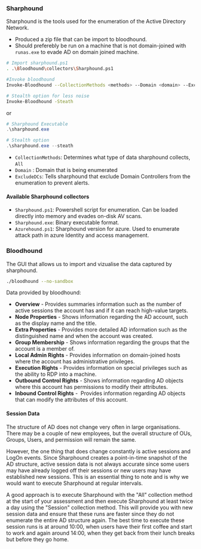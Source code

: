 ### Sharphound
Sharphound is the tools used for the enumeration of the Active Directory Network.
* Produced a zip file that can be import to bloodhound.
* Should preferebly be run on a machine that is not domain-joined with `runas.exe` to evade AD on domain joined machine. 
```bash
# Import sharphound.ps1
. .\Bloodhound\collectors\Sharphound.ps1

#Invoke bloodhound
Invoke-Bloodhound --CollectionMethods <methods> --Domain <domain> --ExcludeDCs

# Stealth option for less noise
Invoke-Bloodhound -Steath
```
or
```powershell
# Sharphound Executable
.\sharphound.exe

# Stealth option
.\sharphound.exe --steath
```

* `CollectionMethods`: Determines what type of data sharphound collects, `All`
* `Domain` : Domain that is being enumerated
* `ExcludeDCs`: Tells sharphound that exclude Domain Controllers from the enumeration to prevent alerts.
#### Available Sharphound collectors
* `Sharphound.ps1`: Powershell script for enumeration. Can be loaded directly into memory and evades on-disk AV scans.
* `Sharphound.exe`: Binary executable format.
* `Azurehound.ps1`: Sharphound version for azure. Used to enumerate attack path in azure Identity and access management.
### Bloodhound
The GUI that allows us to import and vizualise the data captured by sharphound.
```bash
./bloodhound --no-sandbox
```
Data provided by bloodhound:
- **Overview** - Provides summaries information such as the number of active sessions the account has and if it can reach high-value targets.  
- **Node Properties** - Shows information regarding the AD account, such as the display name and the title.  
- **Extra Properties** - Provides more detailed AD information such as the distinguished name and when the account was created.  
- **Group Membership** - Shows information regarding the groups that the account is a member of.  
- **Local Admin Rights** - Provides information on domain-joined hosts where the account has administrative privileges.  
- **Execution Rights** - Provides information on special privileges such as the ability to RDP into a machine.  
- **Outbound Control Rights** - Shows information regarding AD objects where this account has permissions to modify their attributes.  
- **Inbound Control Rights** -  Provides information regarding AD objects that can modify the attributes of this account.
#### Session Data
The structure of AD does not change very often in large organisations. There may be a couple of new employees, but the overall structure of OUs, Groups, Users, and permission will remain the same.

However, the one thing that does change constantly is active sessions and LogOn events. Since Sharphound creates a point-in-time snapshot of the AD structure, active session data is not always accurate since some users may have already logged off their sessions or new users may have established new sessions. This is an essential thing to note and is why we would want to execute Sharphound at regular intervals.

A good approach is to execute Sharphound with the "All" collection method at the start of your assessment and then execute Sharphound at least twice a day using the "Session" collection method. This will provide you with new session data and ensure that these runs are faster since they do not enumerate the entire AD structure again. The best time to execute these session runs is at around 10:00, when users have their first coffee and start to work and again around 14:00, when they get back from their lunch breaks but before they go home.